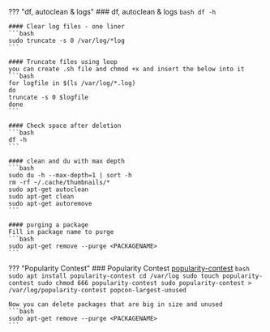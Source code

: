 ??? "df, autoclean & logs"
    ### df, autoclean & logs
    ```bash
    df -h
    ```

    #### Clear log files - one liner
    ```bash
    sudo truncate -s 0 /var/log/*log
    ```

    #### Truncate files using loop
    you can create .sh file and chmod +x and insert the below into it
    ```bash
    for logfile in $(ls /var/log/*.log)
    do 
    truncate -s 0 $logfile
    done
    ```

    #### Check space after deletion
    ```bash
    df -h
    ```

    #### clean and du with max depth
    ```bash
    sudo du -h --max-depth=1 | sort -h
    rm -rf ~/.cache/thumbnails/*
    sudo apt-get autoclean
    sudo apt-get clean
    sudo apt-get autoremove
    ```

    #### purging a package
    Fill in package name to purge
    ```bash
    sudo apt-get remove --purge <PACKAGENAME>
    ```

??? "Popularity Contest"
    ### Popularity Contest
    [popularity-contest](https://manpages.debian.org/testing/popularity-contest/popularity-contest.8.en.html)
    ```bash
    sudo apt install popularity-contest
    cd /var/log
    sudo touch popularity-contest
    sudo chmod 666 popularity-contest
    sudo popularity-contest > /var/log/popularity-contest
    popcon-largest-unused
    ```

    Now you can delete packages that are big in size and unused
    ```bash
    sudo apt-get remove --purge <PACKAGENAME>
    ```
